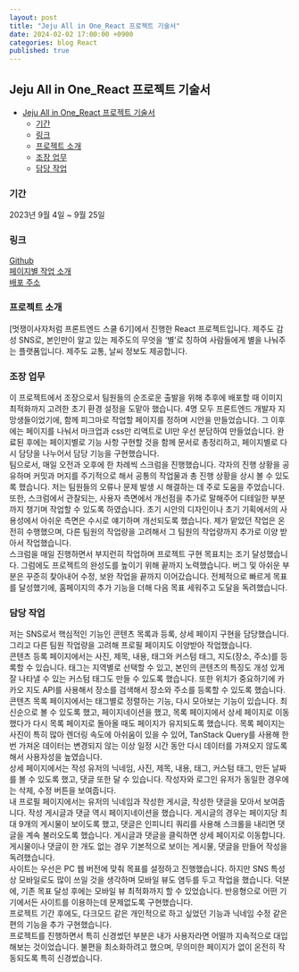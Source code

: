 ```yaml
---
layout: post
title: "Jeju All in One_React 프로젝트 기술서"
date: 2024-02-02 17:00:00 +0900
categories: blog React
published: true
---
```


## Jeju All in One_React 프로젝트 기술서

- [Jeju All in One_React 프로젝트 기술서](#jeju-all-in-one_react-프로젝트-기술서)
  - [기간](#기간)
  - [링크](#링크)
  - [프로젝트 소개](#프로젝트-소개)
  - [조장 업무](#조장-업무)
  - [담당 작업](#담당-작업)

### 기간

2023년 9월 4일 ~ 9월 25일

### 링크

[Github][]  
[페이지별 작업 소개][]  
[배포 주소][]

### 프로젝트 소개

[멋쟁이사자처럼 프론트엔드 스쿨 6기]에서 진행한 React 프로젝트입니다. 제주도 감성 SNS로, 본인만이 알고 있는 제주도의 무엇을 ‘별’로 칭하여 사람들에게 별을 나눠주는 플랫폼입니다. 제주도 교통, 날씨 정보도 제공합니다.

### 조장 업무

이 프로젝트에서 조장으로서 팀원들의 순조로운 출발을 위해 추후에 배포할 때 이미지 최적화까지 고려한 초기 환경 설정을 도맡아 했습니다. 4명 모두 프론트엔드 개발자 지망생들이었기에, 함께 피그마로 작업할 페이지를 정하며 시안을 만들었습니다. 그 이후에는 페이지를 나눠서 마크업과 css만 리액트로 UI만 우선 분담하여 만들었습니다. 완료된 후에는 페이지별로 기능 사항 구현할 것을 함께 문서로 총정리하고, 페이지별로 다시 담당을 나누어서 담당 기능을 구현했습니다.  
팀으로서, 매일 오전과 오후에 한 차례씩 스크럼을 진행했습니다. 각자의 진행 상황을 공유하며 커밋과 머지를 주기적으로 해서 공통의 작업물과 총 진행 상황을 상시 볼 수 있도록 했습니다. 저는 팀원들의 오류나 문제 발생 시 해결하는 데 주로 도움을 주었습니다. 또한, 스크럼에서 관찰되는, 사용자 측면에서 개선점을 추가로 말해주어 디테일한 부분까지 챙기며 작업할 수 있도록 하였습니다. 초기 시안의 디자인이나 초기 기획에서의 사용성에서 아쉬운 측면은 수시로 얘기하며 개선되도록 했습니다. 제가 맡았던 작업은 온전히 수행했으며, 다른 팀원의 작업량을 고려해서 그 팀원의 작업량까지 추가로 이양 받아서 작업했습니다.  
스크럼을 매일 진행하면서 부지런히 작업하며 프로젝트 구현 목표치는 조기 달성했습니다. 그럼에도 프로젝트의 완성도를 높이기 위해 끝까지 노력했습니다. 버그 및 아쉬운 부분은 꾸준히 찾아내어 수정, 보완 작업을 끝까지 이어갔습니다. 전체적으로 빠르게 목표를 달성했기에, 홈페이지의 추가 기능을 더해 다음 목표 세워주고 도달을 독려했습니다.

### 담당 작업

저는 SNS로서 핵심적인 기능인 콘텐츠 목록과 등록, 상세 페이지 구현을 담당했습니다. 그리고 다른 팀원 작업량을 고려해 프로필 페이지도 이양받아 작업했습니다.  
콘텐츠 등록 페이지에서는 사진, 제목, 내용, 태그와 커스텀 태그, 지도(장소, 주소)를 등록할 수 있습니다. 태그는 지역별로 선택할 수 있고, 본인의 콘텐츠의 특징도 개성 있게 잘 나타낼 수 있는 커스텀 태그도 만들 수 있도록 했습니다. 또한 위치가 중요하기에 카카오 지도 API를 사용해서 장소를 검색해서 장소와 주소를 등록할 수 있도록 했습니다.  
콘텐츠 목록 페이지에서는 태그별로 정렬하는 기능, 다시 모아보는 기능이 있습니다. 최신순으로 볼 수 있도록 했고, 페이지네이션을 했고, 목록 페이지에서 상세 페이지로 이동했다가 다시 목록 페이지로 돌아올 때도 페이지가 유지되도록 했습니다. 목록 페이지는 사진이 특히 많아 렌더링 속도에 아쉬움이 있을 수 있어, TanStack Query를 사용해 한 번 가져온 데이터는 변경되지 않는 이상 일정 시간 동안 다시 데이터를 가져오지 않도록 해서 사용자성을 높였습니다.  
상세 페이지에서는 작성 유저의 닉네임, 사진, 제목, 내용, 태그, 커스텀 태그, 만든 날짜를 볼 수 있도록 했고, 댓글 또한 달 수 있습니다. 작성자와 로그인 유저가 동일한 경우에는 삭제, 수정 버튼을 보여줍니다.  
내 프로필 페이지에서는 유저의 닉네임과 작성한 게시글, 작성한 댓글을 모아서 보여줍니다. 작성 게시글과 댓글 역시 페이지네이션을 했습니다. 게시글의 경우는 페이지당 최대 9개의 게시물이 보이도록 했고, 댓글은 인피니티 쿼리를 사용해 스크롤을 내리면 댓글을 계속 불러오도록 했습니다. 게시글과 댓글을 클릭하면 상세 페이지로 이동합니다. 게시물이나 댓글이 한 개도 없는 경우 기본적으로 보이는 게시물, 댓글을 만들어 작성을 독려했습니다.  
사이트는 우선은 PC 웹 버전에 맞춰 목표를 설정하고 진행했습니다. 하지만 SNS 특성상 모바일로도 많이 쓰일 것을 생각하며 모바일 뷰도 염두를 두고 작업을 했습니다. 덕분에, 기존 목표 달성 후에는 모바일 뷰 최적화까지 할 수 있었습니다. 반응형으로 어떤 기기에서든 사이트를 이용하는데 문제없도록 구현했습니다.  
프로젝트 기간 후에도, 다크모드 같은 개인적으로 하고 싶었던 기능과 닉네임 수정 같은 편의 기능을 추가 구현했습니다.  
프로젝트를 진행하면서 특히 신경썼던 부분은 내가 사용자라면 어떨까 지속적으로 대입해보는 것이었습니다. 불편을 최소화하려고 했으며, 무의미한 페이지가 없이 온전히 작동되도록 특히 신경썼습니다.

[Github]: https://github.com/FRONTENDSCHOOL6/finalize-react-6
[배포 주소]: https://frontendschool6.github.io/finalize-react-6/
[페이지별 작업 소개]: https://github.com/FRONTENDSCHOOL6/finalize-react-6/wiki/%5B%ED%8E%98%EC%9D%B4%EC%A7%80%EB%B3%84-%EC%9E%91%EC%97%85-%EC%86%8C%EA%B0%9C%5D
